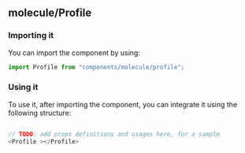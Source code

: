 ## molecule/Profile

<!-- TODO: add a description here! -->

### Importing it

You can import the component by using:

```js
import Profile from "components/molecule/profile";
```

### Using it

To use it, after importing the component, you can integrate it using the following structure:

```js

// TODO: add props definitions and usages here, for a sample
<Profile ></Profile>

```